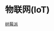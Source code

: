 # 物联网(loT)

[树莓派](/qian-duan-ji-zhu-xue-xi-zong-jie-zheng-li/qian-yan-ji-zhu-tan-suo/wu-lian-wang/shu-mei-pai.md)